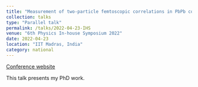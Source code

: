 ```yaml
---
title: "Measurement of two-particle femtoscopic correlations in PbPb collisions with CMS"
collection: talks
type: "Parallel talk"
permalink: /talks/2022-04-23-IHS
venue: "6th Physics In-house Symposium 2022"
date: 2022-04-23
location: "IIT Madras, India"
category: national
---
```

[Conference website](https://physics.iitm.ac.in/pihs/programme.html)

This talk presents my PhD work.
